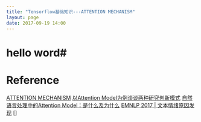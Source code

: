```yaml
---
title: "Tensorflow基础知识---ATTENTION MECHANISM"
layout: page
date: 2017-09-19 14:00
---
```


# hello word#

# Reference
[ATTENTION MECHANISM](https://blog.heuritech.com/2016/01/20/attention-mechanism/)
[以Attention Model为例谈谈两种研究创新模式](http://blog.csdn.net/malefactor/article/details/50583474)
[自然语言处理中的Attention Model：是什么及为什么](http://blog.csdn.net/malefactor/article/details/50550211)
[EMNLP 2017 | 文本情绪原因发现](https://mp.weixin.qq.com/s?__biz=MzAwMjM3MTc5OA==&mid=2652692816&idx=1&sn=2bc7d60903c6767081cbea83de238279&chksm=812338e9b654b1ff197556271b0364ac1d85cc360ebf5c69ec765aa16b6608053977454ffd16&mpshare=1&scene=23&srcid=08099AHBwe5avNwArh6OadUd#rd)
[]